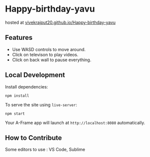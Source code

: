 # Happy-birthday-yavu

hosted at [vivekrajput20.github.io/Happy-birthday-yavu](https://vivekrajput20.github.io/Happy-birthday-yavu/)

## Features

- Use WASD controls to move around.
- Click on televison to play videos.
- Click on back wall to pause everything.

## Local Development

Install dependencies:

```
npm install
```

To serve the site using `live-server`:

```
npm start
```

Your A-Frame app will launch at `http://localhost:8080` automatically.

## How to Contribute
Some editors to use : VS Code, Sublime  
